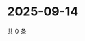 # 2025-09-14

共 0 条

<!-- BEGIN ZHIHUQUESTIONS -->
<!-- 最后更新时间 Sun Sep 14 2025 19:07:44 GMT+0800 (China Standard Time) -->

<!-- END ZHIHUQUESTIONS -->
